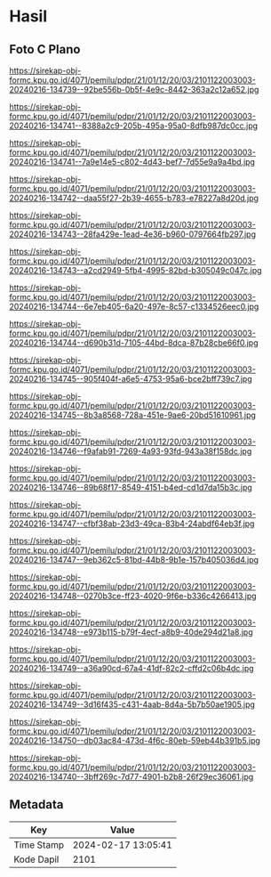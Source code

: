 # Hasil

## Foto C Plano

https://sirekap-obj-formc.kpu.go.id/4071/pemilu/pdpr/21/01/12/20/03/2101122003003-20240216-134739--92be556b-0b5f-4e9c-8442-363a2c12a652.jpg

https://sirekap-obj-formc.kpu.go.id/4071/pemilu/pdpr/21/01/12/20/03/2101122003003-20240216-134741--8388a2c9-205b-495a-95a0-8dfb987dc0cc.jpg

https://sirekap-obj-formc.kpu.go.id/4071/pemilu/pdpr/21/01/12/20/03/2101122003003-20240216-134741--7a9e14e5-c802-4d43-bef7-7d55e9a9a4bd.jpg

https://sirekap-obj-formc.kpu.go.id/4071/pemilu/pdpr/21/01/12/20/03/2101122003003-20240216-134742--daa55f27-2b39-4655-b783-e78227a8d20d.jpg

https://sirekap-obj-formc.kpu.go.id/4071/pemilu/pdpr/21/01/12/20/03/2101122003003-20240216-134743--28fa429e-1ead-4e36-b960-0797664fb297.jpg

https://sirekap-obj-formc.kpu.go.id/4071/pemilu/pdpr/21/01/12/20/03/2101122003003-20240216-134743--a2cd2949-5fb4-4995-82bd-b305049c047c.jpg

https://sirekap-obj-formc.kpu.go.id/4071/pemilu/pdpr/21/01/12/20/03/2101122003003-20240216-134744--6e7eb405-6a20-497e-8c57-c1334526eec0.jpg

https://sirekap-obj-formc.kpu.go.id/4071/pemilu/pdpr/21/01/12/20/03/2101122003003-20240216-134744--d690b31d-7105-44bd-8dca-87b28cbe66f0.jpg

https://sirekap-obj-formc.kpu.go.id/4071/pemilu/pdpr/21/01/12/20/03/2101122003003-20240216-134745--905f404f-a6e5-4753-95a6-bce2bff739c7.jpg

https://sirekap-obj-formc.kpu.go.id/4071/pemilu/pdpr/21/01/12/20/03/2101122003003-20240216-134745--8b3a8568-728a-451e-9ae6-20bd51610961.jpg

https://sirekap-obj-formc.kpu.go.id/4071/pemilu/pdpr/21/01/12/20/03/2101122003003-20240216-134746--f9afab91-7269-4a93-93fd-943a38f158dc.jpg

https://sirekap-obj-formc.kpu.go.id/4071/pemilu/pdpr/21/01/12/20/03/2101122003003-20240216-134746--89b68f17-8549-4151-b4ed-cd1d7da15b3c.jpg

https://sirekap-obj-formc.kpu.go.id/4071/pemilu/pdpr/21/01/12/20/03/2101122003003-20240216-134747--cfbf38ab-23d3-49ca-83b4-24abdf64eb3f.jpg

https://sirekap-obj-formc.kpu.go.id/4071/pemilu/pdpr/21/01/12/20/03/2101122003003-20240216-134747--9eb362c5-81bd-44b8-9b1e-157b405036d4.jpg

https://sirekap-obj-formc.kpu.go.id/4071/pemilu/pdpr/21/01/12/20/03/2101122003003-20240216-134748--0270b3ce-ff23-4020-9f6e-b336c4266413.jpg

https://sirekap-obj-formc.kpu.go.id/4071/pemilu/pdpr/21/01/12/20/03/2101122003003-20240216-134748--e973b115-b79f-4ecf-a8b9-40de294d21a8.jpg

https://sirekap-obj-formc.kpu.go.id/4071/pemilu/pdpr/21/01/12/20/03/2101122003003-20240216-134749--a36a90cd-67a4-41df-82c2-cffd2c06b4dc.jpg

https://sirekap-obj-formc.kpu.go.id/4071/pemilu/pdpr/21/01/12/20/03/2101122003003-20240216-134749--3d16f435-c431-4aab-8d4a-5b7b50ae1905.jpg

https://sirekap-obj-formc.kpu.go.id/4071/pemilu/pdpr/21/01/12/20/03/2101122003003-20240216-134750--db03ac84-473d-4f6c-80eb-59eb44b391b5.jpg

https://sirekap-obj-formc.kpu.go.id/4071/pemilu/pdpr/21/01/12/20/03/2101122003003-20240216-134740--3bff269c-7d77-4901-b2b8-26f29ec36061.jpg


## Metadata

| Key        | Value               |
| ---------- | ------------------- |
| Time Stamp | 2024-02-17 13:05:41 |
| Kode Dapil | 2101                |



